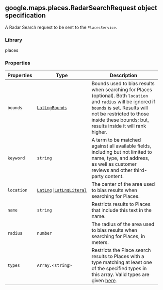 <h2 id="RadarSearchRequest">
google.maps.places.RadarSearchRequest
object specification
</h2><p>A Radar Search request to be sent to the <code>PlacesService</code>.</p><h3>Library</h3><p>places</p><h3>Properties</h3><table summary="interface RadarSearchRequest - Properties" width="100%">
<thead>
<tr><th>Properties</th>
<th>Type</th>
<th>Description</th>
</tr></thead>
<tbody>
<tr>
<td><code>bounds</code></td>
<td><code><a href="#LatLngBounds">LatLngBounds</a></code></td>
<td>Bounds used to bias results when searching for Places (optional). Both <code>location</code> and <code>radius</code> will be ignored if <code>bounds</code> is set. Results will not be restricted to those inside these bounds; but, results inside it will rank higher.</td>
</tr>
<tr>
<td><code>keyword</code></td>
<td><code>string</code></td>
<td>A term to be matched against all available fields, including but not limited to name, type, and address, as well as customer reviews and other third-party content.</td>
</tr>
<tr>
<td><code>location</code></td>
<td><code><a href="#LatLng">LatLng</a>|<a href="#LatLngLiteral">LatLngLiteral</a></code></td>
<td>The center of the area used to bias results when searching for Places.</td>
</tr>
<tr>
<td><code>name</code></td>
<td><code>string</code></td>
<td>Restricts results to Places that include this text in the name.</td>
</tr>
<tr>
<td><code>radius</code></td>
<td><code>number</code></td>
<td>The radius of the area used to bias results when searching for Places, in meters.</td>
</tr>
<tr>
<td><code>types</code></td>
<td><code>Array.&lt;string&gt;</code></td>
<td>Restricts the Place search results to Places with a type matching at least one of the specified types in this array. Valid types are given <a href="/maps/documentation/places/supported_types?hl=es">here</a>.</td>
</tr>
</tbody>
</table>